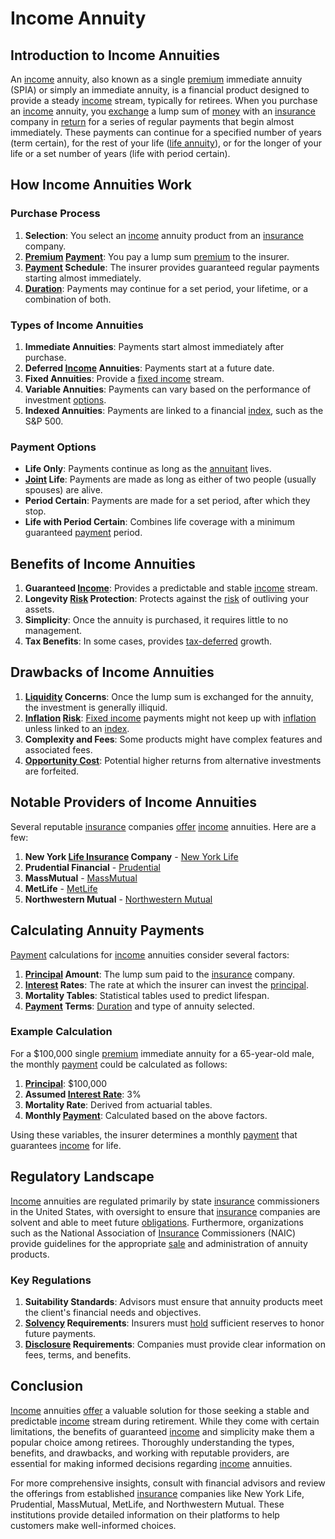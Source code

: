 # Income Annuity

## Introduction to Income Annuities

An [income](../i/income.md) annuity, also known as a single [premium](../p/premium.md) immediate annuity (SPIA) or simply an immediate annuity, is a financial product designed to provide a steady [income](../i/income.md) stream, typically for retirees. When you purchase an [income](../i/income.md) annuity, you [exchange](../e/exchange.md) a lump sum of [money](../m/money.md) with an [insurance](../i/insurance.md) company in [return](../r/return.md) for a series of regular payments that begin almost immediately. These payments can continue for a specified number of years (term certain), for the rest of your life ([life annuity](../l/life_annuity.md)), or for the longer of your life or a set number of years (life with period certain).

## How Income Annuities Work

### Purchase Process

1. **Selection**: You select an [income](../i/income.md) annuity product from an [insurance](../i/insurance.md) company.
2. **[Premium](../p/premium.md) [Payment](../p/payment.md)**: You pay a lump sum [premium](../p/premium.md) to the insurer.
3. **[Payment](../p/payment.md) Schedule**: The insurer provides guaranteed regular payments starting almost immediately.
4. **[Duration](../d/duration.md)**: Payments may continue for a set period, your lifetime, or a combination of both.

### Types of Income Annuities

1. **Immediate Annuities**: Payments start almost immediately after purchase.
2. **Deferred [Income](../i/income.md) Annuities**: Payments start at a future date.
3. **Fixed Annuities**: Provide a [fixed income](../f/fixed_income.md) stream.
4. **Variable Annuities**: Payments can vary based on the performance of investment [options](../o/options.md).
5. **Indexed Annuities**: Payments are linked to a financial [index](../i/index_instrument.md), such as the S&P 500.

### Payment Options

- **Life Only**: Payments continue as long as the [annuitant](../a/annuitant.md) lives.
- **[Joint](../j/joint.md) Life**: Payments are made as long as either of two people (usually spouses) are alive.
- **Period Certain**: Payments are made for a set period, after which they stop.
- **Life with Period Certain**: Combines life coverage with a minimum guaranteed [payment](../p/payment.md) period.

## Benefits of Income Annuities

1. **Guaranteed [Income](../i/income.md)**: Provides a predictable and stable [income](../i/income.md) stream.
2. **Longevity [Risk](../r/risk.md) Protection**: Protects against the [risk](../r/risk.md) of outliving your assets.
3. **Simplicity**: Once the annuity is purchased, it requires little to no management.
4. **Tax Benefits**: In some cases, provides [tax-deferred](../t/tax_deferred.md) growth.

## Drawbacks of Income Annuities

1. **[Liquidity](../l/liquidity.md) Concerns**: Once the lump sum is exchanged for the annuity, the investment is generally illiquid.
2. **[Inflation](../i/inflation.md) [Risk](../r/risk.md)**: [Fixed income](../f/fixed_income.md) payments might not keep up with [inflation](../i/inflation.md) unless linked to an [index](../i/index_instrument.md).
3. **Complexity and Fees**: Some products might have complex features and associated fees.
4. **[Opportunity Cost](../o/opportunity_cost.md)**: Potential higher returns from alternative investments are forfeited.

## Notable Providers of Income Annuities

Several reputable [insurance](../i/insurance.md) companies [offer](../o/offer.md) [income](../i/income.md) annuities. Here are a few:

1. **New York [Life Insurance](../l/life_insurance.md) Company** - [New York Life](https://www.newyorklife.com)
2. **Prudential Financial** - [Prudential](https://www.prudential.com)
3. **MassMutual** - [MassMutual](https://www.massmutual.com)
4. **MetLife** - [MetLife](https://www.metlife.com)
5. **Northwestern Mutual** - [Northwestern Mutual](https://www.northwesternmutual.com)

## Calculating Annuity Payments

[Payment](../p/payment.md) calculations for [income](../i/income.md) annuities consider several factors:

1. **[Principal](../p/principal.md) Amount**: The lump sum paid to the [insurance](../i/insurance.md) company.
2. **[Interest](../i/interest.md) Rates**: The rate at which the insurer can invest the [principal](../p/principal.md).
3. **Mortality Tables**: Statistical tables used to predict lifespan.
4. **[Payment](../p/payment.md) Terms**: [Duration](../d/duration.md) and type of annuity selected.

### Example Calculation

For a $100,000 single [premium](../p/premium.md) immediate annuity for a 65-year-old male, the monthly [payment](../p/payment.md) could be calculated as follows:

1. **[Principal](../p/principal.md)**: $100,000
2. **Assumed [Interest Rate](../i/interest_rate.md)**: 3%
3. **Mortality Rate**: Derived from actuarial tables.
4. **Monthly [Payment](../p/payment.md)**: Calculated based on the above factors.

Using these variables, the insurer determines a monthly [payment](../p/payment.md) that guarantees [income](../i/income.md) for life.

## Regulatory Landscape

[Income](../i/income.md) annuities are regulated primarily by state [insurance](../i/insurance.md) commissioners in the United States, with oversight to ensure that [insurance](../i/insurance.md) companies are solvent and able to meet future [obligations](../o/obligation.md). Furthermore, organizations such as the National Association of [Insurance](../i/insurance.md) Commissioners (NAIC) provide guidelines for the appropriate [sale](../s/sale.md) and administration of annuity products.

### Key Regulations

1. **Suitability Standards**: Advisors must ensure that annuity products meet the client's financial needs and objectives.
2. **[Solvency](../s/solvency.md) Requirements**: Insurers must [hold](../h/hold.md) sufficient reserves to honor future payments.
3. **[Disclosure](../d/disclosure.md) Requirements**: Companies must provide clear information on fees, terms, and benefits.

## Conclusion

[Income](../i/income.md) annuities [offer](../o/offer.md) a valuable solution for those seeking a stable and predictable [income](../i/income.md) stream during retirement. While they come with certain limitations, the benefits of guaranteed [income](../i/income.md) and simplicity make them a popular choice among retirees. Thoroughly understanding the types, benefits, and drawbacks, and working with reputable providers, are essential for making informed decisions regarding [income](../i/income.md) annuities.

For more comprehensive insights, consult with financial advisors and review the offerings from established [insurance](../i/insurance.md) companies like New York Life, Prudential, MassMutual, MetLife, and Northwestern Mutual. These institutions provide detailed information on their platforms to help customers make well-informed choices.